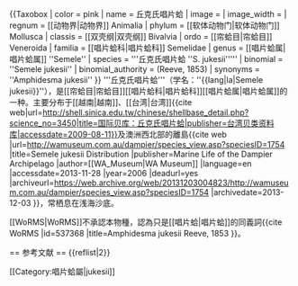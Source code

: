 {{Taxobox
| color = pink
| name = 丘克氏唱片蛤
| image = 
| image_width = 
| regnum = [[动物界|动物界]] Animalia
| phylum = [[软体动物门|软体动物门]] Mollusca
| classis = [[双壳纲|双壳纲]] Bivalvia
| ordo = [[帘蛤目|帘蛤目]] Veneroida
| familia = [[唱片蛤科|唱片蛤科]] Semelidae
| genus = [[唱片蛤属|唱片蛤属]] ''Semele''
| species = '''丘克氏唱片蛤 ''S. jukesii'''''
| binomial = ''Semele jukesii''
| binomial_authority = (Reeve, 1853)
| synonyms = ''Amphidesma jukesii''
}}
'''丘克氏唱片蛤'''（学名：''{{lang|la|Semele jukesii}}''），是[[帘蛤目|帘蛤目]][[唱片蛤科|唱片蛤科]][[唱片蛤属|唱片蛤属]]的一种。主要分布于[[越南|越南]]、[[台湾|台湾]]<ref>{{cite web|url=http://shell.sinica.edu.tw/chinese/shellbase_detail.php?science_no=3450|title=国际贝库：丘克氏唱片蛤|publisher=台湾贝类资料库|accessdate=2009-08-11}}</ref>及澳洲西北部的離島<ref>{{cite web |url=http://wamuseum.com.au/dampier/species_view.asp?speciesID=1754 |title=Semele jukesii Distribution |publisher=Marine Life of the Dampier Archipelago |author=[[WA_Museum|WA Museum]] |language=en |accessdate=2013-11-28 |year=2006 |deadurl=yes |archiveurl=https://web.archive.org/web/20131203004823/http://wamuseum.com.au/dampier/species_view.asp?speciesID=1754 |archivedate=2013-12-03 }}</ref>，常栖息在浅海沙底。

[[WoRMS|WoRMS]]不承認本物種，認為只是[[唱片蛤|唱片蛤]]的同義詞<ref>{{cite WoRMS |id=537368 |title=Amphidesma jukesii Reeve, 1853 }}</ref>。

== 参考文献 ==
{{reflist|2}}

[[Category:唱片蛤屬|jukesii]]